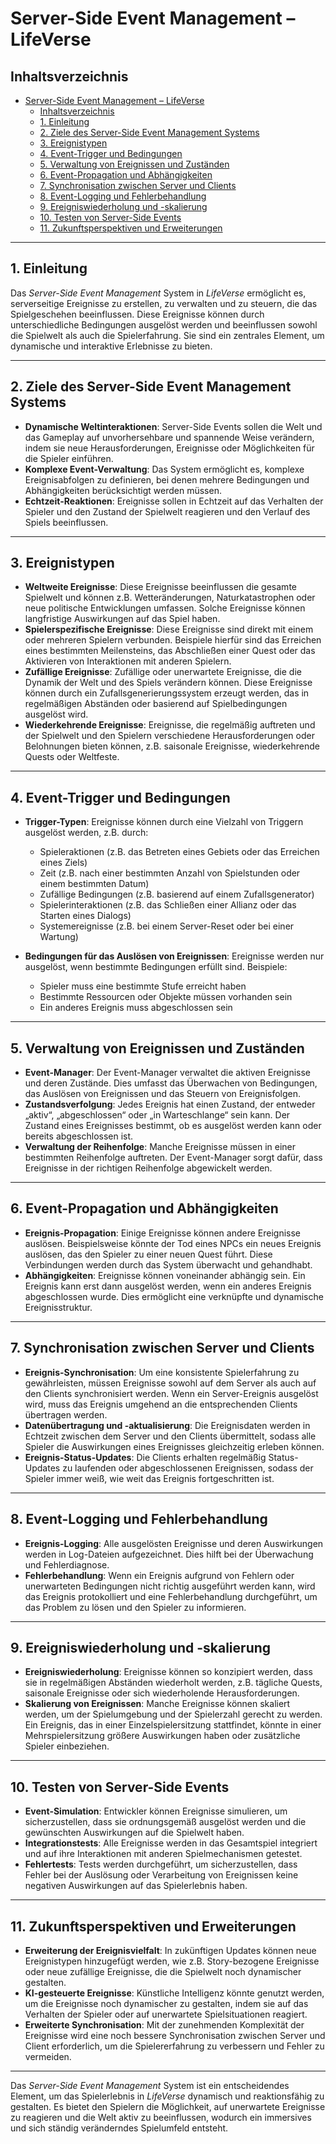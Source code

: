 # Server-Side Event Management – LifeVerse

## Inhaltsverzeichnis

- [Server-Side Event Management – LifeVerse](#server-side-event-management--lifeverse)
  - [Inhaltsverzeichnis](#inhaltsverzeichnis)
  - [1. Einleitung](#1-einleitung)
  - [2. Ziele des Server-Side Event Management Systems](#2-ziele-des-server-side-event-management-systems)
  - [3. Ereignistypen](#3-ereignistypen)
  - [4. Event-Trigger und Bedingungen](#4-event-trigger-und-bedingungen)
  - [5. Verwaltung von Ereignissen und Zuständen](#5-verwaltung-von-ereignissen-und-zuständen)
  - [6. Event-Propagation und Abhängigkeiten](#6-event-propagation-und-abhängigkeiten)
  - [7. Synchronisation zwischen Server und Clients](#7-synchronisation-zwischen-server-und-clients)
  - [8. Event-Logging und Fehlerbehandlung](#8-event-logging-und-fehlerbehandlung)
  - [9. Ereigniswiederholung und -skalierung](#9-ereigniswiederholung-und--skalierung)
  - [10. Testen von Server-Side Events](#10-testen-von-server-side-events)
  - [11. Zukunftsperspektiven und Erweiterungen](#11-zukunftsperspektiven-und-erweiterungen)

---

## 1. Einleitung

Das *Server-Side Event Management* System in *LifeVerse* ermöglicht es, serverseitige Ereignisse zu erstellen, zu verwalten und zu steuern, die das Spielgeschehen beeinflussen. Diese Ereignisse können durch unterschiedliche Bedingungen ausgelöst werden und beeinflussen sowohl die Spielwelt als auch die Spielerfahrung. Sie sind ein zentrales Element, um dynamische und interaktive Erlebnisse zu bieten.

---

## 2. Ziele des Server-Side Event Management Systems

- **Dynamische Weltinteraktionen**: Server-Side Events sollen die Welt und das Gameplay auf unvorhersehbare und spannende Weise verändern, indem sie neue Herausforderungen, Ereignisse oder Möglichkeiten für die Spieler einführen.
- **Komplexe Event-Verwaltung**: Das System ermöglicht es, komplexe Ereignisabfolgen zu definieren, bei denen mehrere Bedingungen und Abhängigkeiten berücksichtigt werden müssen.
- **Echtzeit-Reaktionen**: Ereignisse sollen in Echtzeit auf das Verhalten der Spieler und den Zustand der Spielwelt reagieren und den Verlauf des Spiels beeinflussen.

---

## 3. Ereignistypen

- **Weltweite Ereignisse**: Diese Ereignisse beeinflussen die gesamte Spielwelt und können z.B. Wetteränderungen, Naturkatastrophen oder neue politische Entwicklungen umfassen. Solche Ereignisse können langfristige Auswirkungen auf das Spiel haben.
- **Spielerspezifische Ereignisse**: Diese Ereignisse sind direkt mit einem oder mehreren Spielern verbunden. Beispiele hierfür sind das Erreichen eines bestimmten Meilensteins, das Abschließen einer Quest oder das Aktivieren von Interaktionen mit anderen Spielern.
- **Zufällige Ereignisse**: Zufällige oder unerwartete Ereignisse, die die Dynamik der Welt und des Spiels verändern können. Diese Ereignisse können durch ein Zufallsgenerierungssystem erzeugt werden, das in regelmäßigen Abständen oder basierend auf Spielbedingungen ausgelöst wird.
- **Wiederkehrende Ereignisse**: Ereignisse, die regelmäßig auftreten und der Spielwelt und den Spielern verschiedene Herausforderungen oder Belohnungen bieten können, z.B. saisonale Ereignisse, wiederkehrende Quests oder Weltfeste.

---

## 4. Event-Trigger und Bedingungen

- **Trigger-Typen**: Ereignisse können durch eine Vielzahl von Triggern ausgelöst werden, z.B. durch:
  - Spieleraktionen (z.B. das Betreten eines Gebiets oder das Erreichen eines Ziels)
  - Zeit (z.B. nach einer bestimmten Anzahl von Spielstunden oder einem bestimmten Datum)
  - Zufällige Bedingungen (z.B. basierend auf einem Zufallsgenerator)
  - Spielerinteraktionen (z.B. das Schließen einer Allianz oder das Starten eines Dialogs)
  - Systemereignisse (z.B. bei einem Server-Reset oder bei einer Wartung)
  
- **Bedingungen für das Auslösen von Ereignissen**: Ereignisse werden nur ausgelöst, wenn bestimmte Bedingungen erfüllt sind. Beispiele:
  - Spieler muss eine bestimmte Stufe erreicht haben
  - Bestimmte Ressourcen oder Objekte müssen vorhanden sein
  - Ein anderes Ereignis muss abgeschlossen sein

---

## 5. Verwaltung von Ereignissen und Zuständen

- **Event-Manager**: Der Event-Manager verwaltet die aktiven Ereignisse und deren Zustände. Dies umfasst das Überwachen von Bedingungen, das Auslösen von Ereignissen und das Steuern von Ereignisfolgen.
- **Zustandsverfolgung**: Jedes Ereignis hat einen Zustand, der entweder „aktiv“, „abgeschlossen“ oder „in Warteschlange“ sein kann. Der Zustand eines Ereignisses bestimmt, ob es ausgelöst werden kann oder bereits abgeschlossen ist.
- **Verwaltung der Reihenfolge**: Manche Ereignisse müssen in einer bestimmten Reihenfolge auftreten. Der Event-Manager sorgt dafür, dass Ereignisse in der richtigen Reihenfolge abgewickelt werden.

---

## 6. Event-Propagation und Abhängigkeiten

- **Ereignis-Propagation**: Einige Ereignisse können andere Ereignisse auslösen. Beispielsweise könnte der Tod eines NPCs ein neues Ereignis auslösen, das den Spieler zu einer neuen Quest führt. Diese Verbindungen werden durch das System überwacht und gehandhabt.
- **Abhängigkeiten**: Ereignisse können voneinander abhängig sein. Ein Ereignis kann erst dann ausgelöst werden, wenn ein anderes Ereignis abgeschlossen wurde. Dies ermöglicht eine verknüpfte und dynamische Ereignisstruktur.

---

## 7. Synchronisation zwischen Server und Clients

- **Ereignis-Synchronisation**: Um eine konsistente Spielerfahrung zu gewährleisten, müssen Ereignisse sowohl auf dem Server als auch auf den Clients synchronisiert werden. Wenn ein Server-Ereignis ausgelöst wird, muss das Ereignis umgehend an die entsprechenden Clients übertragen werden.
- **Datenübertragung und -aktualisierung**: Die Ereignisdaten werden in Echtzeit zwischen dem Server und den Clients übermittelt, sodass alle Spieler die Auswirkungen eines Ereignisses gleichzeitig erleben können.
- **Ereignis-Status-Updates**: Die Clients erhalten regelmäßig Status-Updates zu laufenden oder abgeschlossenen Ereignissen, sodass der Spieler immer weiß, wie weit das Ereignis fortgeschritten ist.

---

## 8. Event-Logging und Fehlerbehandlung

- **Ereignis-Logging**: Alle ausgelösten Ereignisse und deren Auswirkungen werden in Log-Dateien aufgezeichnet. Dies hilft bei der Überwachung und Fehlerdiagnose.
- **Fehlerbehandlung**: Wenn ein Ereignis aufgrund von Fehlern oder unerwarteten Bedingungen nicht richtig ausgeführt werden kann, wird das Ereignis protokolliert und eine Fehlerbehandlung durchgeführt, um das Problem zu lösen und den Spieler zu informieren.

---

## 9. Ereigniswiederholung und -skalierung

- **Ereigniswiederholung**: Ereignisse können so konzipiert werden, dass sie in regelmäßigen Abständen wiederholt werden, z.B. tägliche Quests, saisonale Ereignisse oder sich wiederholende Herausforderungen.
- **Skalierung von Ereignissen**: Manche Ereignisse können skaliert werden, um der Spielumgebung und der Spielerzahl gerecht zu werden. Ein Ereignis, das in einer Einzelspielersitzung stattfindet, könnte in einer Mehrspielersitzung größere Auswirkungen haben oder zusätzliche Spieler einbeziehen.

---

## 10. Testen von Server-Side Events

- **Event-Simulation**: Entwickler können Ereignisse simulieren, um sicherzustellen, dass sie ordnungsgemäß ausgelöst werden und die gewünschten Auswirkungen auf die Spielwelt haben.
- **Integrationstests**: Alle Ereignisse werden in das Gesamtspiel integriert und auf ihre Interaktionen mit anderen Spielmechanismen getestet.
- **Fehlertests**: Tests werden durchgeführt, um sicherzustellen, dass Fehler bei der Auslösung oder Verarbeitung von Ereignissen keine negativen Auswirkungen auf das Spielerlebnis haben.

---

## 11. Zukunftsperspektiven und Erweiterungen

- **Erweiterung der Ereignisvielfalt**: In zukünftigen Updates können neue Ereignistypen hinzugefügt werden, wie z.B. Story-bezogene Ereignisse oder neue zufällige Ereignisse, die die Spielwelt noch dynamischer gestalten.
- **KI-gesteuerte Ereignisse**: Künstliche Intelligenz könnte genutzt werden, um die Ereignisse noch dynamischer zu gestalten, indem sie auf das Verhalten der Spieler oder auf unerwartete Spielsituationen reagiert.
- **Erweiterte Synchronisation**: Mit der zunehmenden Komplexität der Ereignisse wird eine noch bessere Synchronisation zwischen Server und Client erforderlich, um die Spielererfahrung zu verbessern und Fehler zu vermeiden.

---

Das *Server-Side Event Management* System ist ein entscheidendes Element, um das Spielerlebnis in *LifeVerse* dynamisch und reaktionsfähig zu gestalten. Es bietet den Spielern die Möglichkeit, auf unerwartete Ereignisse zu reagieren und die Welt aktiv zu beeinflussen, wodurch ein immersives und sich ständig veränderndes Spielumfeld entsteht.
